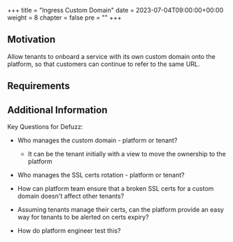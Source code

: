+++
title = "Ingress Custom Domain"
date = 2023-07-04T09:00:00+00:00
weight = 8
chapter = false
pre = "<b></b>"
+++

## Motivation

Allow tenants to onboard a service with its own custom domain onto the platform,
so that customers can continue to refer to the same URL.    

## Requirements


## Additional Information

Key Questions for Defuzz:

* Who manages the custom domain - platform or tenant? 
  * It can be the tenant initially with a view to move the ownership to the platform

* Who manages the SSL certs rotation - platform or tenant?

* How can platform team ensure that a broken SSL certs for a custom domain doesn't affect other tenants?

* Assuming tenants manage their certs, can the platform provide an easy way for tenants to be alerted on certs expiry?

* How do platform engineer test this?

